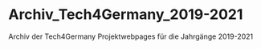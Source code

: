 # Archiv_Tech4Germany_2019-2021
Archiv der Tech4Germany Projektwebpages für die Jahrgänge 2019-2021
